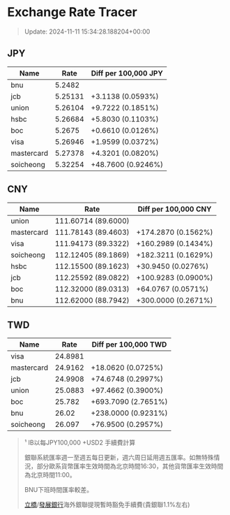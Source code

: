 # Exchange Rate Tracer

> Update: 2024-11-11 15:34:28.188204+00:00

## JPY

| Name       |    Rate | Diff per 100,000 JPY   |
|------------|---------|------------------------|
| bnu        | 5.2482  |                        |
| jcb        | 5.25131 | +3.1138 (0.0593%)      |
| union      | 5.26104 | +9.7222 (0.1851%)      |
| hsbc       | 5.26684 | +5.8030 (0.1103%)      |
| boc        | 5.2675  | +0.6610 (0.0126%)      |
| visa       | 5.26946 | +1.9599 (0.0372%)      |
| mastercard | 5.27378 | +4.3201 (0.0820%)      |
| soicheong  | 5.32254 | +48.7600 (0.9246%)     |

## CNY

| Name       | Rate                | Diff per 100,000 CNY   |
|------------|---------------------|------------------------|
| union      | 111.60714	(89.6000) |                        |
| mastercard | 111.78143	(89.4603) | +174.2870 (0.1562%)    |
| visa       | 111.94173	(89.3322) | +160.2989 (0.1434%)    |
| soicheong  | 112.12405	(89.1869) | +182.3211 (0.1629%)    |
| hsbc       | 112.15500	(89.1623) | +30.9450 (0.0276%)     |
| jcb        | 112.25592	(89.0822) | +100.9283 (0.0900%)    |
| boc        | 112.32000	(89.0313) | +64.0767 (0.0571%)     |
| bnu        | 112.62000	(88.7942) | +300.0000 (0.2671%)    |

## TWD

| Name       |    Rate | Diff per 100,000 TWD   |
|------------|---------|------------------------|
| visa       | 24.8981 |                        |
| mastercard | 24.9162 | +18.0620 (0.0725%)     |
| jcb        | 24.9908 | +74.6748 (0.2997%)     |
| union      | 25.0883 | +97.4662 (0.3900%)     |
| boc        | 25.782  | +693.7090 (2.7651%)    |
| bnu        | 26.02   | +238.0000 (0.9231%)    |
| soicheong  | 26.097  | +76.9500 (0.2957%)     |


> ¹ IB以每JPY100,000 +USD2 手續費計算
>
> 銀聯系統匯率週一至週五每日更新，週六周日延用週五匯率。如無特殊情況，部分歐系貨幣匯率生效時間為北京時間16:30，其他貨幣匯率生效時間為北京時間11:00。
>
> BNU下班時間匯率較差。
>
> [立橋](https://www.wlbank.com.mo/uploads/ueditor/file/20181211/1544536513900230.pdf)/[發展銀行](https://www.mdb.com.mo/Service_Charges_20230728.pdf)海外銀聯提現暫時豁免手續費(貴銀聯1.1%左右)

